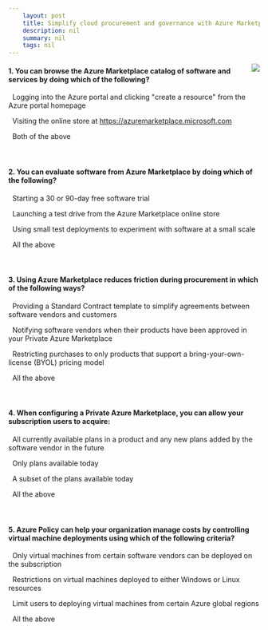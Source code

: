 ```yaml
---
    layout: post
    title: Simplify cloud procurement and governance with Azure Marketplace  
    description: nil
    summary: nil
    tags: nil
---
```



 <a target="_blank" href="https://docs.microsoft.com/en-us/learn/modules/simplify-cloud-procurement-governance-azure-marketplace/5-knowledge-check/"><i class="fas fa-external-link-alt"></i> </a>
 <img align="right" src="https://docs.microsoft.com/en-us/learn/achievements/ccc-commercial-marketplace/simplify-cloud-procurement-governance-azure-marketplace.svg">
####  1. You can browse the Azure Marketplace catalog of software and services by doing which of the following?


<i class='far fa-square'></i> &nbsp;&nbsp;Logging into the Azure portal and clicking "create a resource" from the Azure portal homepage

<i class='far fa-square'></i> &nbsp;&nbsp;Visiting the online store at https://azuremarketplace.microsoft.com

<i class='fas fa-check-square' style='color: Dodgerblue;'></i> &nbsp;&nbsp;Both of the above
<br />
<br />
<br />

####  2. You can evaluate software from Azure Marketplace by doing which of the following?


<i class='far fa-square'></i> &nbsp;&nbsp;Starting a 30 or 90-day free software trial

<i class='far fa-square'></i> &nbsp;&nbsp;Launching a test drive from the Azure Marketplace online store

<i class='far fa-square'></i> &nbsp;&nbsp;Using small test deployments to experiment with software at a small scale

<i class='fas fa-check-square' style='color: Dodgerblue;'></i> &nbsp;&nbsp;All the above
<br />
<br />
<br />

####  3. Using Azure Marketplace reduces friction during procurement in which of the following ways?


<i class='fas fa-check-square' style='color: Dodgerblue;'></i> &nbsp;&nbsp;Providing a Standard Contract template to simplify agreements between software vendors and customers

<i class='far fa-square'></i> &nbsp;&nbsp;Notifying software vendors when their products have been approved in your Private Azure Marketplace

<i class='far fa-square'></i> &nbsp;&nbsp;Restricting purchases to only products that support a bring-your-own-license (BYOL) pricing model

<i class='far fa-square'></i> &nbsp;&nbsp;All the above
<br />
<br />
<br />

####  4. When configuring a Private Azure Marketplace, you can allow your subscription users to acquire:


<i class='far fa-square'></i> &nbsp;&nbsp;All currently available plans in a product and any new plans added by the software vendor in the future

<i class='far fa-square'></i> &nbsp;&nbsp;Only plans available today

<i class='far fa-square'></i> &nbsp;&nbsp;A subset of the plans available today

<i class='fas fa-check-square' style='color: Dodgerblue;'></i> &nbsp;&nbsp;All the above
<br />
<br />
<br />

####  5. Azure Policy can help your organization manage costs by controlling virtual machine deployments using which of the following criteria?


<i class='far fa-square'></i> &nbsp;&nbsp;Only virtual machines from certain software vendors can be deployed on the subscription

<i class='far fa-square'></i> &nbsp;&nbsp;Restrictions on virtual machines deployed to either Windows or Linux resources

<i class='far fa-square'></i> &nbsp;&nbsp;Limit users to deploying virtual machines from certain Azure global regions

<i class='fas fa-check-square' style='color: Dodgerblue;'></i> &nbsp;&nbsp;All the above
<br />
<br />
<br />

